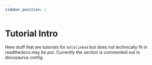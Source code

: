 ```yaml
---
sidebar_position: 1
---
```


# Tutorial Intro

Here stuff that are tutorials for ``hololinked`` but does not technically fit in readthedocs may be put. Currently the section is commented out in
docusaurus config. 